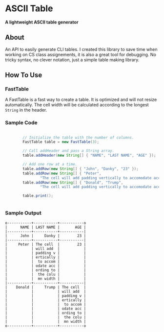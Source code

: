 # ASCII Table

**A lightweight ASCII table generator** 

## About

An API to easily generate CLI tables. I created this library to save time when working on CS class assignements, it is also a great tool for debugging. No tricky syntax, no clever notation, just a simple table making library. 

## How To Use

### **FastTable**

A FastTable is a fast way to create a table. It is optimized and will not resize automatically. The cell width will be calculated according to the longest `String` in the header. 

### Sample Code

``` Java
	
		// Initialize the table with the number of columns.
		FastTable table = new FastTable(3);

		// Call addHeader and pass a String array.
		table.addHeader(new String[] { "NAME", "LAST NAME", "AGE" });

		// Add one row at a time.
		table.addRow(new String[] { "John", "Danky", "23" });
		table.addRow(new String[] { "Peter",
				"The cell will add padding vertically to accomodate according to the column width", "23" });
		table.addRow(new String[] { "Donald", "Trump",
				"The cell will add padding vertically to accomodate according to the column width" });

		table.print();
	
```

### Sample Output

``` 
o-----------+-----------+-----------o
|      NAME | LAST NAME |       AGE |
|-----------+-----------+-----------|
|      John |     Danky |        23 |
|-----------+-----------+-----------|
|     Peter | The cell  |        23 |
|           | will add  |           |
|           | padding v |           |
|           | ertically |           |
|           |  to accom |           |
|           | odate acc |           |
|           | ording to |           |
|           |  the colu |           |
|           |  mn width |           |
|-----------+-----------+-----------|
|    Donald |     Trump | The cell  |
|           |           | will add  |
|           |           | padding v |
|           |           | ertically |
|           |           |  to accom |
|           |           | odate acc |
|           |           | ording to |
|           |           |  the colu |
|           |           |  mn width |
o-----------+-----------+-----------o


```
